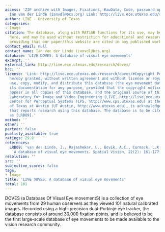 ```yaml
---
access: 'ZIP archive with Images, Fixations, RawData, Code, password upon request
  Ian van der Linde (ianvdl@bcs.org) Link: http://live.ece.utexas.edu/research/doves/Doves.zip'
author: LIVE - University of Texas
categories:
- Image
citation: The database, along with MATLAB functions for its use, may be download freely
  here, and may be used without restriction for educational and research purposes,
  providing that our paper/this website are cited in any published work [LRB09].
contact_email: null
contact_name: Ian van der Linde (ianvdl@bcs.org)
database: 'LIVE DOVES: A database of visual eye movements'
excerpt: ''
external_link: http://live.ece.utexas.edu/research/doves/
hrc: ''
license: 'Link: http://live.ece.utexas.edu/research/doves/#Copyright Permission is
  hereby granted, without written agreement and without license or royalty fees, to
  use, copy, modify, and distribute this database (the eye movement data only) and
  its documentation for any purpose, provided that the copyright notice in its entirety
  appear in all copies of this database, and the original source of this database,
  Laboratory for Image and Video Engineering (LIVE, http://live.ece.utexas.edu) and
  Center for Perceptual Systems (CPS, http://www.cps.utexas.edu) at the University
  of Texas at Austin (UT Austin, http://www.utexas.edu), is acknowledged in any publication
  that reports research using this database. The database is to be cited in the bibliography
  as [LRB09].'
method: ''
other: ''
partner: false
publicly_available: true
ratings: 29.0
references:
  LRB09: 'van der Linde, I., Rajashekar, U., Bovik, A.C., Cormack, L.K. (2009). DOVES:
    A database of visual eye movements. Spatial Vision, 22(2): 161-177.'
resolution: ''
src: ''
subjective_scores: false
tags:
- Image
title: 'LIVE DOVES: A database of visual eye movements'
total: 101
---
```


DOVES (a Database Of Visual Eye movementS) is a collection of eye movements from 29 human observers as they viewed 101 natural calibrated images. Recorded using a high-precision dual-Purkinje eye tracker, the database consists of around 30,000 fixation points, and is believed to be the first large-scale database of eye movements to be made available to the vision research community.